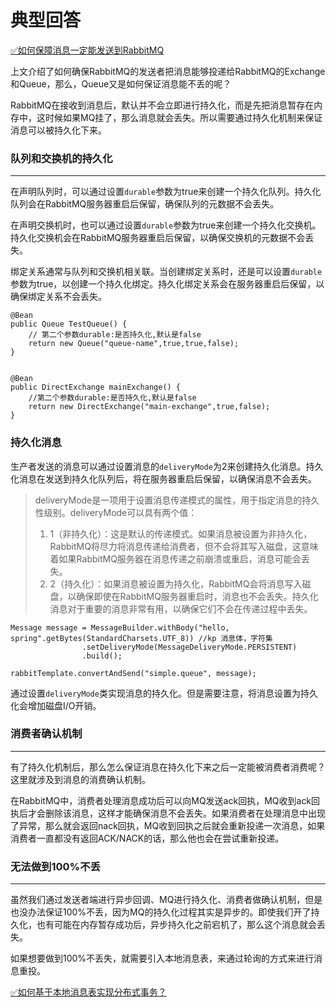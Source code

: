 # 典型回答


[✅如何保障消息一定能发送到RabbitMQ](https://www.yuque.com/hollis666/qyhor6/inmrfqk0qyvsdgg3)



上文介绍了如何确保RabbitMQ的发送者把消息能够投递给RabbitMQ的Exchange和Queue，那么，Queue又是如何保证消息能不丢的呢？



RabbitMQ在接收到消息后，默认并不会立即进行持久化，而是先把消息暂存在内存中，这时候如果MQ挂了，那么消息就会丢失。所以需要通过持久化机制来保证消息可以被持久化下来。



### 队列和交换机的持久化
****

在声明队列时，可以通过设置`durable`参数为true来创建一个持久化队列。持久化队列会在RabbitMQ服务器重启后保留，确保队列的元数据不会丢失。



在声明交换机时，也可以通过设置`durable`参数为true来创建一个持久化交换机。持久化交换机会在RabbitMQ服务器重启后保留，以确保交换机的元数据不会丢失。



绑定关系通常与队列和交换机相关联。当创建绑定关系时，还是可以设置`durable`参数为true，以创建一个持久化绑定。持久化绑定关系会在服务器重启后保留，以确保绑定关系不会丢失。



```plain
@Bean
public Queue TestQueue() {
    // 第二个参数durable:是否持久化,默认是false
    return new Queue("queue-name",true,true,false);
}


@Bean
public DirectExchange mainExchange() {
  	//第二个参数durable:是否持久化,默认是false
    return new DirectExchange("main-exchange",true,false);
}
```





### 持久化消息


生产者发送的消息可以通过设置消息的`deliveryMode`为2来创建持久化消息。持久化消息在发送到持久化队列后，将在服务器重启后保留，以确保消息不会丢失。



> deliveryMode是一项用于设置消息传递模式的属性，用于指定消息的持久性级别。deliveryMode可以具有两个值：
>
> 1. 1（非持久化）：这是默认的传递模式。如果消息被设置为非持久化，RabbitMQ将尽力将消息传递给消费者，但不会将其写入磁盘，这意味着如果RabbitMQ服务器在消息传递之前崩溃或重启，消息可能会丢失。
> 2. 2（持久化）：如果消息被设置为持久化，RabbitMQ会将消息写入磁盘，以确保即使在RabbitMQ服务器重启时，消息也不会丢失。持久化消息对于重要的消息非常有用，以确保它们不会在传递过程中丢失。
>



```plain
Message message = MessageBuilder.withBody("hello, spring".getBytes(StandardCharsets.UTF_8)) //kp 消息体，字符集
                .setDeliveryMode(MessageDeliveryMode.PERSISTENT) 
                .build();

rabbitTemplate.convertAndSend("simple.queue", message);
```



通过设置`deliveryMode`类实现消息的持久化。但是需要注意，将消息设置为持久化会增加磁盘I/O开销。



### 消费者确认机制
****

有了持久化机制后，那么怎么保证消息在持久化下来之后一定能被消费者消费呢？这里就涉及到消息的消费确认机制。



在RabbitMQ中，消费者处理消息成功后可以向MQ发送ack回执，MQ收到ack回执后才会删除该消息，这样才能确保消息不会丢失。如果消费者在处理消息中出现了异常，那么就会返回nack回执，MQ收到回执之后就会重新投递一次消息，如果消费者一直都没有返回ACK/NACK的话，那么他也会在尝试重新投递。



### 无法做到100%不丢
****

虽然我们通过发送者端进行异步回调、MQ进行持久化、消费者做确认机制，但是也没办法保证100%不丢，因为MQ的持久化过程其实是异步的。即使我们开了持久化，也有可能在内存暂存成功后，异步持久化之前宕机了，那么这个消息就会丢失。



如果想要做到100%不丢失，就需要引入本地消息表，来通过轮询的方式来进行消息重投。



[✅如何基于本地消息表实现分布式事务？](https://www.yuque.com/hollis666/qyhor6/xm675quxo1bc5qm8)

